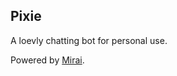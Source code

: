 ## Pixie

A loevly chatting bot for personal use.

Powered by [Mirai](https://github.com/mamoe/mirai).